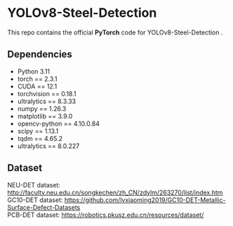 # YOLOv8-Steel-Detection

This repo contains the official **PyTorch** code for YOLOv8-Steel-Detection .


## Dependencies

- Python 3.11
- torch == 2.3.1
- CUDA == 12.1
- torchvision == 0.18.1
- ultralytics == 8.3.33
- numpy == 1.26.3
- matplotlib == 3.9.0
- opencv-python == 4.10.0.84
- scipy == 1.13.1
- tqdm == 4.65.2
- ultralytics == 8.0.227

## Dataset
NEU-DET dataset: http://faculty.neu.edu.cn/songkechen/zh_CN/zdylm/263270/list/index.htm  
GC10-DET dataset: https://github.com/lvxiaoming2019/GC10-DET-Metallic-Surface-Defect-Datasets  
PCB-DET dataset: https://robotics.pkusz.edu.cn/resources/dataset/  

